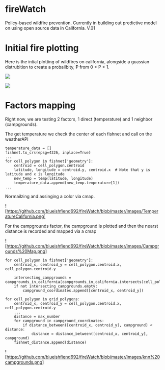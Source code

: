 # fireWatch
Policy-based wildfire prevention. Currently in building out predictive model on using open source data in California. V.01

# Initial fire plotting

Here is the intial plotting of wildfires on california, alongside a guassian distrubition to create a probailbity, P from 0 < P < 1.

![](https://github.com/blueishfiend692/fireWatch/blob/master/images/wildfireInCalifornia.png)

![](https://github.com/blueishfiend692/fireWatch/blob/master/images/KDECalifornia.png)

# Factors mapping

Right now, we are testing 2 factors, 1 direct (temperature) and 1 neighbor (campgrounds).

The get temperature we check the center of each fishnet and call on the weatherAPI

```
temperature_data = []
fishnet.to_crs(epsg=4326, inplace=True)
...
for cell_polygon in fishnet['geometry']:
    centroid = cell_polygon.centroid
    latitude, longitude = centroid.y, centroid.x  # Note that y is latitude and x is longitude
    new_temp = temp(latitude, longitude)
    temperature_data.append(new_temp.temperature[1])
...
```

Normailzing and assinging a color via cmap.

![https://github.com/blueishfiend692/fireWatch/blob/master/images/TemperatureCalifornia.png]

For the campgrounds factor, the campground is plotted and then the nearst distance is recorded and mapped via a cmap


![https://github.com/blueishfiend692/fireWatch/blob/master/images/Campgrounds%20Map.png]

```
for cell_polygon in fishnet['geometry']:
    centroid_x, centroid_y = cell_polygon.centroid.x, cell_polygon.centroid.y

    intersecting_campgrounds = campgrounds_in_california[campgrounds_in_california.intersects(cell_polygon)]
    if not intersecting_campgrounds.empty:
        campground_coordinates.append([centroid_x, centroid_y])

for cell_polygon in grid_polygons:
    centroid_x, centroid_y = cell_polygon.centroid.x, cell_polygon.centroid.y
    ...
    distance = max_number
    for campground in campground_coordinates:
        if distance_between([centroid_x, centroid_y], campground) < distance:
            distance = distance_between([centroid_x, centroid_y], campground)
    fishnet_distance.append(distance)

```

![https://github.com/blueishfiend692/fireWatch/blob/master/images/knn%20campgrounds.png]
